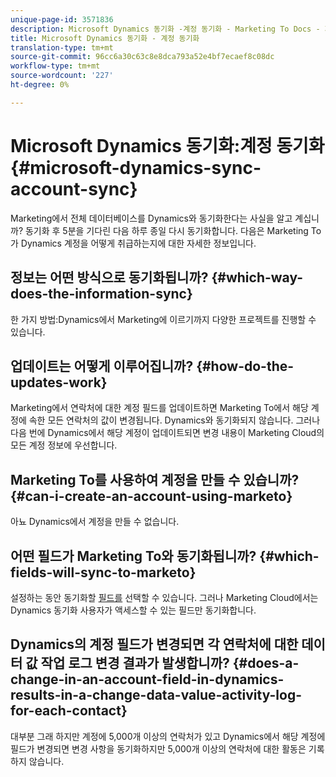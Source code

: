 ```yaml
---
unique-page-id: 3571836
description: Microsoft Dynamics 동기화 -계정 동기화 - Marketing To Docs - 제품 설명서
title: Microsoft Dynamics 동기화 - 계정 동기화
translation-type: tm+mt
source-git-commit: 96cc6a30c63c8e8dca793a52e4bf7ecaef8c08dc
workflow-type: tm+mt
source-wordcount: '227'
ht-degree: 0%

---
```



# Microsoft Dynamics 동기화:계정 동기화 {#microsoft-dynamics-sync-account-sync}

Marketing에서 전체 데이터베이스를 Dynamics와 동기화한다는 사실을 알고 계십니까? 동기화 후 5분을 기다린 다음 하루 종일 다시 동기화합니다. 다음은 Marketing To가 Dynamics 계정을 어떻게 취급하는지에 대한 자세한 정보입니다.

## 정보는 어떤 방식으로 동기화됩니까? {#which-way-does-the-information-sync}

한 가지 방법:Dynamics에서 Marketing에 이르기까지 다양한 프로젝트를 진행할 수 있습니다.

## 업데이트는 어떻게 이루어집니까? {#how-do-the-updates-work}

Marketing에서 연락처에 대한 계정 필드를 업데이트하면 Marketing To에서 해당 계정에 속한 모든 연락처의 값이 변경됩니다. Dynamics와 동기화되지 않습니다. 그러나 다음 번에 Dynamics에서 해당 계정이 업데이트되면 변경 내용이 Marketing Cloud의 모든 계정 정보에 우선합니다.

## Marketing To를 사용하여 계정을 만들 수 있습니까? {#can-i-create-an-account-using-marketo}

아뇨 Dynamics에서 계정을 만들 수 없습니다.

## 어떤 필드가 Marketing To와 동기화됩니까? {#which-fields-will-sync-to-marketo}

설정하는 동안 동기화할 [필드를](https://docs.marketo.com/pages/viewpage.action?pageId=3571830#Step3of3:ConnectMicrosoftDynamicswithMarketo(Online)-SelectFieldstoSync) 선택할 수 있습니다. 그러나 Marketing Cloud에서는 Dynamics 동기화 사용자가 액세스할 수 있는 필드만 동기화합니다.

## Dynamics의 계정 필드가 변경되면 각 연락처에 대한 데이터 값 작업 로그 변경 결과가 발생합니까?  {#does-a-change-in-an-account-field-in-dynamics-results-in-a-change-data-value-activity-log-for-each-contact}

대부분 그래 하지만 계정에 5,000개 이상의 연락처가 있고 Dynamics에서 해당 계정에 필드가 변경되면 변경 사항을 동기화하지만 5,000개 이상의 연락처에 대한 활동은 기록하지 않습니다.
